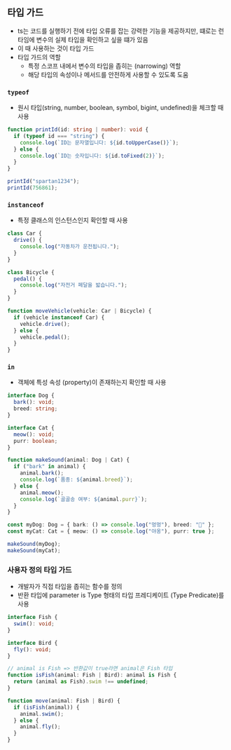 ## 타입 가드

- ts는 코드를 실행하기 전에 타입 오류를 잡는 강력한 기능을 제공하지만, 떄로는 런타임에 변수의 실제 타입을 확인하고 싶을 떄가 있음
- 이 때 사용하는 것이 타입 가드
- 타입 가드의 역할
  - 특정 스코프 내에서 변수의 타입을 좁히는 (narrowing) 역할
  - 해당 타입의 속성이나 메서드를 안전하게 사용할 수 있도록 도움

### `typeof`

- 원시 타입(string, number, boolean, symbol, bigint, undefined)을 체크할 때 사용

```typescript
function printId(id: string | number): void {
  if (typeof id === "string") {
    console.log(`ID는 문자열입니다: ${id.toUpperCase()}`);
  } else {
    console.log(`ID는 숫자입니다: ${id.toFixed(2)}`);
  }
}

printId("spartan1234");
printId(756861);
```

### `instanceof`

- 특정 클래스의 인스턴스인지 확인할 때 사용

```typescript
class Car {
  drive() {
    console.log("자동차가 운전됩니다.");
  }
}

class Bicycle {
  pedal() {
    console.log("자전거 페달을 밟습니다.");
  }
}

function moveVehicle(vehicle: Car | Bicycle) {
  if (vehicle instanceof Car) {
    vehicle.drive();
  } else {
    vehicle.pedal();
  }
}
```

### `in`

- 객체에 특성 속성 (property)이 존재하는지 확인할 때 사용

```typescript
interface Dog {
  bark(): void;
  breed: string;
}

interface Cat {
  meow(): void;
  purr: boolean;
}

function makeSound(animal: Dog | Cat) {
  if ("bark" in animal) {
    animal.bark();
    console.log(`품종: ${animal.breed}`);
  } else {
    animal.meow();
    console.log(`골골송 여부: ${animal.purr}`);
  }
}

const myDog: Dog = { bark: () => console.log("멍멍"), breed: "🐶" };
const myCat: Cat = { meow: () => console.log("야옹"), purr: true };

makeSound(myDog);
makeSound(myCat);
```

### 사용자 정의 타입 가드

- 개발자가 직접 타입을 좁히는 함수를 정의
- 반환 타입에 parameter is Type 형태의 타입 프레디케이트 (Type Predicate)를 사용

```typescript
interface Fish {
  swim(): void;
}

interface Bird {
  fly(): void;
}

// animal is Fish => 반환값이 true라면 animal은 Fish 타입
function isFish(animal: Fish | Bird): animal is Fish {
  return (animal as Fish).swim !== undefined;
}

function move(animal: Fish | Bird) {
  if (isFish(animal)) {
    animal.swim();
  } else {
    animal.fly();
  }
}
```
